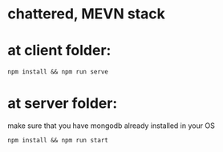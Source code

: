 # chattered, MEVN stack

# at client folder:

`npm install && npm run serve`

# at server folder: 

make sure that you have mongodb already installed in your OS

`npm install && npm run start`

